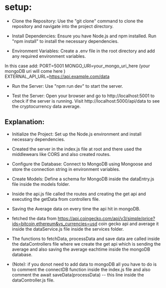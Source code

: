 # setup:

- Clone the Repository: Use the "git clone" command to clone the repository and navigate into the project directory.

- Install Dependencies: Ensure you have Node.js and npm installed. Run "npm install" to install the necessary dependencies.

- Environment Variables: Create a .env file in the root directory and add any required environment variables.

In this case add:
PORT=5001
MONGO_URI=your_mongo_uri_here  (your mongoDB uri will come here )
EXTERNAL_API_URL=https://api.example.com/data

- Run the Server: Use "npm run dev" to start the server.

- Test the Server: Open your browser and go to http://localhost:5001 to check if the server is running. Visit http://localhost:5000/api/data to see the cryptocurrency data average.


## Explanation:

- Initialize the Project: Set up the Node.js environment and install necessary dependencies.
- Created the server in the index.js file at root and there used the middlewears like CORS and also created routes.
- Configure the Database: Connect to MongoDB using Mongoose and store the connection string in environment variables.
- Create Models: Define a schema for MongoDB inside the dataEntry.js file inside the models folder.
- Inside the api.js file called the routes and creating the get api and executing the getData from controllers file.
- Saving the Average data on every time the api hit in mongoDB.
- fetched the data from https://api.coingecko.com/api/v3/simple/price?ids=bitcoin,ethereum&vs_currencies=usd coin gecko api and average it inside the dataService.js file inside the services folder.
- The functions to fetchData, processData and save data are called inside the dataControllers file where we create the get api which is sending the average and also saving the average eachtime inside the mongoDB database.

- (Note): if you donot need to add data to mongoDB all you have to do is to comment the connectDB function inside the index.js file and also comment the     await saveData(processData)  -- this line inside the dataController.js file.




